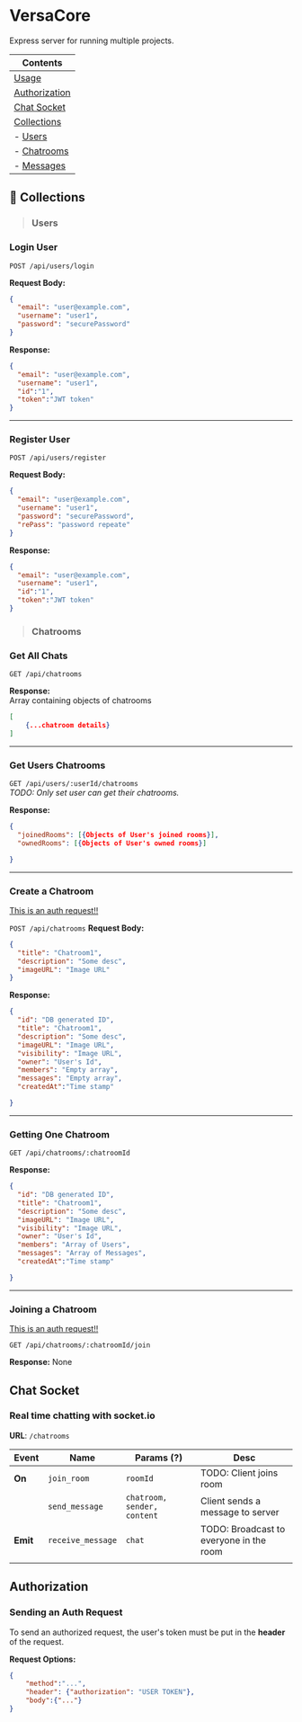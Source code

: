 # VersaCore
Express server for running multiple projects.

| Contents
|---
| [Usage](#usage)
| [Authorization](#authorization)
| [Chat Socket](#chat-socket)
| [Collections](#collections)
| - [Users](#users)
| - [Chatrooms](#chatrooms)
| - [Messages](#messages)


## 📁 Collections

>### Users

### Login User

  `POST /api/users/login`

**Request Body:**

```json
{
  "email": "user@example.com",
  "username": "user1",
  "password": "securePassword"
}

```

**Response:**

```json
{
  "email": "user@example.com",
  "username": "user1",
  "id":"1",
  "token":"JWT token"
}

```
----

### Register User

  `POST /api/users/register`

**Request Body:**

```json
{
  "email": "user@example.com",
  "username": "user1",
  "password": "securePassword",
  "rePass": "password repeate"
}

```

**Response:**

```json
{
  "email": "user@example.com",
  "username": "user1",
  "id":"1",
  "token":"JWT token"
}

```

>### Chatrooms

### Get All Chats
`GET /api/chatrooms`

**Response:**  
Array containing objects of chatrooms

```json
[
    {...chatroom details}
]

```
----

### Get Users Chatrooms
`GET /api/users/:userId/chatrooms`  
_TODO: Only set user can get their chatrooms._

**Response:**

```json
{
  "joinedRooms": [{Objects of User's joined rooms}],
  "ownedRooms": [{Objects of User's owned rooms}]

}

```

----
### Create a Chatroom
[This is an auth request!!](#authorization)

`POST /api/chatrooms`
**Request Body:**

```json
{
  "title": "Chatroom1",
  "description": "Some desc",
  "imageURL": "Image URL"
}

```

**Response:**

```json
{
  "id": "DB generated ID",
  "title": "Chatroom1",
  "description": "Some desc",
  "imageURL": "Image URL",
  "visibility": "Image URL",
  "owner": "User's Id",
  "members": "Empty array",
  "messages": "Empty array",
  "createdAt":"Time stamp"

}

```
---
### Getting One Chatroom

`GET /api/chatrooms/:chatroomId`

**Response:**

```json
{
  "id": "DB generated ID",
  "title": "Chatroom1",
  "description": "Some desc",
  "imageURL": "Image URL",
  "visibility": "Image URL",
  "owner": "User's Id",
  "members": "Array of Users",
  "messages": "Array of Messages",
  "createdAt":"Time stamp"

}
```


---

### Joining a Chatroom
[This is an auth request!!](#authorization)

`GET /api/chatrooms/:chatroomId/join`

**Response:** None

## Chat Socket
### Real time chatting with socket.io

__URL__: `/chatrooms`



| **Event** | Name              | Params (?)                | Desc                                    |
|-----------|-------------------|---------------------------|-----------------------------------------|
| **On**    | `join_room`       | `roomId`                  | TODO: Client joins room                 |
|           | `send_message`    | `chatroom, sender, content` | Client sends a message to server      |
| **Emit**  | `receive_message` | `chat`                    | TODO: Broadcast to everyone in the room |
|           |                   |                           |                                         |


## Authorization

### Sending an Auth Request

To send an authorized request, the user's token must be put in the **header** of the request.

**Request Options:**  

```json
{
    "method":"...",
    "header": {"authorization": "USER TOKEN"},
    "body":{"..."}
}

```

